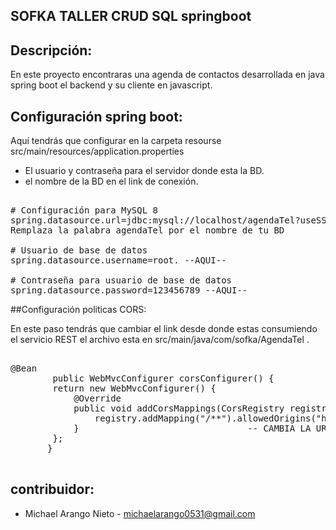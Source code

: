 ## SOFKA TALLER CRUD SQL springboot 

## Descripción:
En este proyecto encontraras una agenda de contactos desarrollada en java spring boot el 
backend y su cliente en javascript.


## Configuración spring boot:

Aquí tendrás que configurar en la carpeta resourse src/main/resources/application.properties
* El usuario y contraseña para el servidor donde esta la BD.
* el nombre de la BD en el link de conexión.

<pre>

# Configuración para MySQL 8
spring.datasource.url=jdbc:mysql://localhost/agendaTel?useSSL=false&serverTimezone=UTC&allowPublicKeyRetrival=true --AQUI--
Remplaza la palabra agendaTel por el nombre de tu BD

# Usuario de base de datos
spring.datasource.username=root. --AQUI--

# Contraseña para usuario de base de datos
spring.datasource.password=123456789 --AQUI--
</pre>

##Configuración politicas CORS:

En este paso tendrás que cambiar el link desde donde estas consumiendo el servicio REST
el archivo esta en src/main/java/com/sofka/AgendaTel .

<pre>

@Bean
        public WebMvcConfigurer corsConfigurer() {
		return new WebMvcConfigurer() {
			@Override
			public void addCorsMappings(CorsRegistry registry) {
				registry.addMapping("/**").allowedOrigins("http://localhost:5500").allowedMethods("*").allowedHeaders("*");  --AQUI--
			}                                -- CAMBIA LA URL POR LA URL DE TU CLIENTE --
		};
	   }
     
</pre>

## contribuidor:
* Michael Arango Nieto - michaelarango0531@gmail.com


